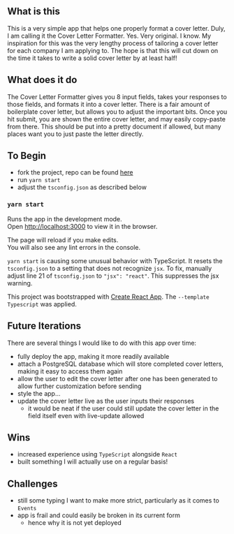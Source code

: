 ## What is this

This is a very simple app that helps one properly format a cover letter.
Duly, I am calling it the Cover Letter Formatter. Yes. Very original. I know.
My inspiration for this was the very lengthy process of tailoring a cover letter for each company I am applying to.
The hope is that this will cut down on the time it takes to write a solid cover letter by at least half! 

## What does it do

The Cover Letter Formatter gives you 8 input fields, takes your responses to those fields, and formats it into a cover letter.
There is a fair amount of boilerplate cover letter, but allows you to adjust the important bits.
Once you hit submit, you are shown the entire cover letter, and may easily copy-paste from there.
This should be put into a pretty document if allowed, but many places want you to just paste the letter directly.

## To Begin

- fork the project, repo can be found [here]()
- run `yarn start`
- adjust the `tsconfig.json` as described below

### `yarn start`

Runs the app in the development mode.\
Open [http://localhost:3000](http://localhost:3000) to view it in the browser.

The page will reload if you make edits.\
You will also see any lint errors in the console.

`yarn start` is causing some unusual behavior with TypeScript. It resets the `tsconfig.json` to a setting that does not recognize `jsx`.
To fix, manually adjust line 21 of `tsconfig.json` to `"jsx": "react"`. This suppresses the jsx warning.

This project was bootstrapped with [Create React App](https://github.com/facebook/create-react-app).
The `--template Typescript` was applied.

## Future Iterations

There are several things I would like to do with this app over time:
- fully deploy the app, making it more readily available
- attach a PostgreSQL database which will store completed cover letters, making it easy to access them again
- allow the user to edit the cover letter after one has been generated to allow further customization before sending
- style the app...
- update the cover letter live as the user inputs their responses
  - it would be neat if the user could still update the cover letter in the field itself even with live-update allowed

## Wins

- increased experience using `TypeScript` alongside `React`
- built something I will actually use on a regular basis!

## Challenges

- still some typing I want to make more strict, particularly as it comes to `Events`
- app is frail and could easily be broken in its current form
  - hence why it is not yet deployed
